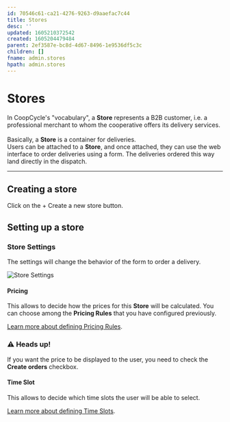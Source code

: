 ```yaml
---
id: 70546c61-ca21-4276-9263-d9aaefac7c44
title: Stores
desc: ''
updated: 1605210372542
created: 1605204479484
parent: 2ef3587e-bc8d-4d67-8496-1e9536df5c3c
children: []
fname: admin.stores
hpath: admin.stores
---
```

<link rel="stylesheet" href="https://stackpath.bootstrapcdn.com/bootstrap/4.5.0/css/bootstrap.min.css" integrity="sha384-9aIt2nRpC12Uk9gS9baDl411NQApFmC26EwAOH8WgZl5MYYxFfc+NcPb1dKGj7Sk" crossorigin="anonymous">
<script src="https://code.jquery.com/jquery-3.5.1.slim.min.js" integrity="sha384-DfXdz2htPH0lsSSs5nCTpuj/zy4C+OGpamoFVy38MVBnE+IbbVYUew+OrCXaRkfj" crossorigin="anonymous"></script>
<script src="https://cdn.jsdelivr.net/npm/popper.js@1.16.0/dist/umd/popper.min.js" integrity="sha384-Q6E9RHvbIyZFJoft+2mJbHaEWldlvI9IOYy5n3zV9zzTtmI3UksdQRVvoxMfooAo" crossorigin="anonymous"></script>
<script src="https://stackpath.bootstrapcdn.com/bootstrap/4.5.0/js/bootstrap.min.js" integrity="sha384-OgVRvuATP1z7JjHLkuOU7Xw704+h835Lr+6QL9UvYjZE3Ipu6Tp75j7Bh/kR0JKI" crossorigin="anonymous"></script>

# Stores

<div class="alert alert-info" role="alert">
In CoopCycle's "vocabulary", a <strong>Store</strong> represents a B2B customer, i.e. a professional merchant to whom the cooperative offers its delivery services.<br><br>
Basically, a <strong>Store</strong> is a container for deliveries.<br>
Users can be attached to a <strong>Store</strong>, and once attached, they can use the web interface to order deliveries using a form.
The deliveries ordered this way land directly in the dispatch.
</div>

* * *

## Creating a store

Click on the <span class="badge badge-success">+ Create a new store</span> button.

## Setting up a store

### Store Settings

The settings will change the behavior of the form to order a delivery.

![Store Settings](coopcycle-docs/assets/images/store_settings_en.png)

#### Pricing

This allows to decide how the prices for this **Store** will be calculated.
You can choose among the **Pricing Rules** that you have configured previously.

[Learn more about defining Pricing Rules](/en/admin/actions/pricing.html).

<div class="alert alert-warning" role="alert">
<h3 class="alert-heading">⚠️ Heads up!</h3>If you want the price to be displayed to the user, you need to check the <strong>Create orders</strong> checkbox.
</div>

#### Time Slot

This allows to decide which time slots the user will be able to select.

[Learn more about defining Time Slots](/en/admin/actions/time-slots.html).

